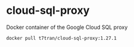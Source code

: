 # cloud-sql-proxy
Docker container of the Google Cloud SQL proxy

	docker pull t7tran/cloud-sql-proxy:1.27.1